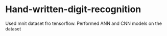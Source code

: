 # Hand-written-digit-recognition
Used mnit dataset fro tensorflow. Performed ANN and CNN models on the dataset
